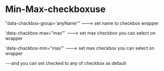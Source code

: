 # Min-Max-checkboxuse 



"data-chackbox-group='anyName'" ---> set name to checkbox wrapper

'data-chackbox-max="max"' ---> set max checkbox you can select on wrapper

'data-chackbox-min="max"' ---> set max checkbox you can select on wrapper

---and you can set checked to any of checkbox as default

